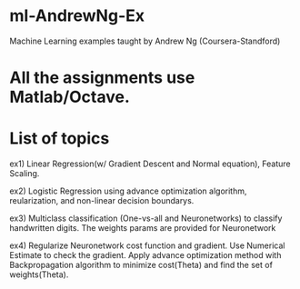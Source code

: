 # ml-AndrewNg-Ex
Machine Learning examples taught by Andrew Ng (Coursera-Standford)

# All the assignments use Matlab/Octave.

# List of topics

ex1) Linear Regression(w/ Gradient Descent and Normal equation), Feature Scaling.

ex2) Logistic Regression using advance optimization algorithm, reularization, and non-linear decision boundarys.

ex3) Multiclass classification (One-vs-all and Neuronetworks) to classify handwritten digits. The weights params are provided for Neuronetwork

ex4) Regularize Neuronetwork cost function and gradient. Use Numerical Estimate to check the gradient. Apply advance optimization method with Backpropagation algorithm to minimize cost(Theta) and find the set of weights(Theta).

